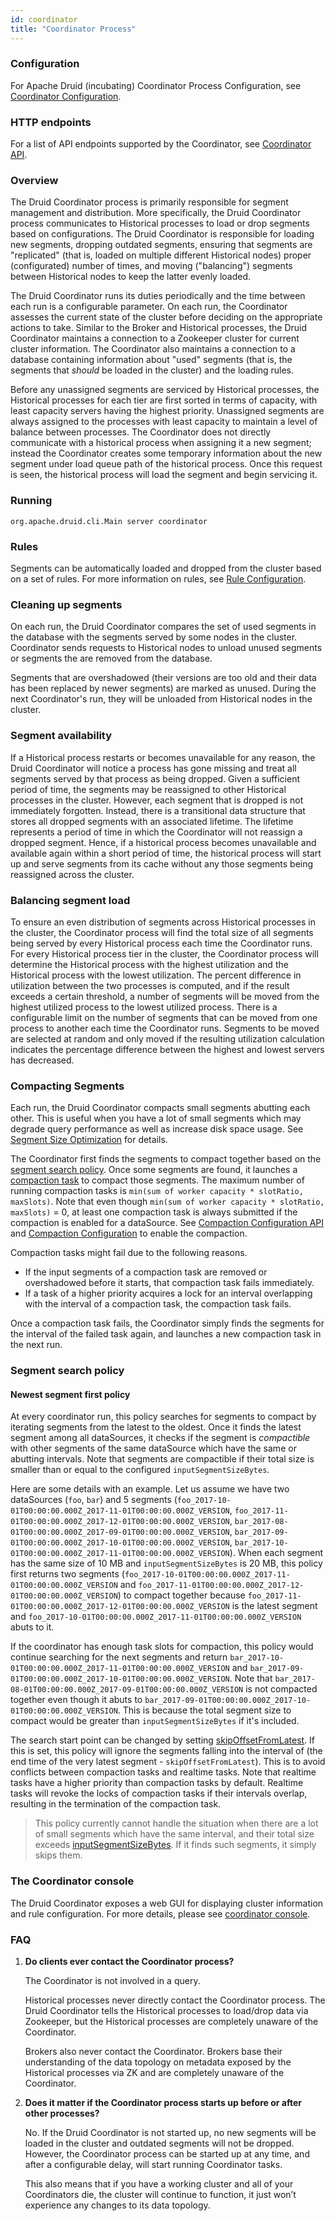 ```yaml
---
id: coordinator
title: "Coordinator Process"
---
```


<!--
  ~ Licensed to the Apache Software Foundation (ASF) under one
  ~ or more contributor license agreements.  See the NOTICE file
  ~ distributed with this work for additional information
  ~ regarding copyright ownership.  The ASF licenses this file
  ~ to you under the Apache License, Version 2.0 (the
  ~ "License"); you may not use this file except in compliance
  ~ with the License.  You may obtain a copy of the License at
  ~
  ~   http://www.apache.org/licenses/LICENSE-2.0
  ~
  ~ Unless required by applicable law or agreed to in writing,
  ~ software distributed under the License is distributed on an
  ~ "AS IS" BASIS, WITHOUT WARRANTIES OR CONDITIONS OF ANY
  ~ KIND, either express or implied.  See the License for the
  ~ specific language governing permissions and limitations
  ~ under the License.
  -->


### Configuration

For Apache Druid (incubating) Coordinator Process Configuration, see [Coordinator Configuration](../configuration/index.html#coordinator).

### HTTP endpoints

For a list of API endpoints supported by the Coordinator, see [Coordinator API](../operations/api-reference.html#coordinator).

### Overview

The Druid Coordinator process is primarily responsible for segment management and distribution. More specifically, the
Druid Coordinator process communicates to Historical processes to load or drop segments based on configurations. The
Druid Coordinator is responsible for loading new segments, dropping outdated segments, ensuring that segments are
"replicated" (that is, loaded on multiple different Historical nodes) proper (configurated) number of times, and moving
("balancing") segments between Historical nodes to keep the latter evenly loaded.

The Druid Coordinator runs its duties periodically and the time between each run is a configurable parameter. On each
run, the Coordinator assesses the current state of the cluster before deciding on the appropriate actions to take.
Similar to the Broker and Historical processes, the Druid Coordinator maintains a connection to a Zookeeper cluster for
current cluster information. The Coordinator also maintains a connection to a database containing information about
"used" segments (that is, the segments that *should* be loaded in the cluster) and the loading rules.

Before any unassigned segments are serviced by Historical processes, the Historical processes for each tier are first
sorted in terms of capacity, with least capacity servers having the highest priority. Unassigned segments are always
assigned to the processes with least capacity to maintain a level of balance between processes. The Coordinator does not
directly communicate with a historical process when assigning it a new segment; instead the Coordinator creates some
temporary information about the new segment under load queue path of the historical process. Once this request is seen,
the historical process will load the segment and begin servicing it.

### Running

```
org.apache.druid.cli.Main server coordinator
```

### Rules

Segments can be automatically loaded and dropped from the cluster based on a set of rules. For more information on rules, see [Rule Configuration](../operations/rule-configuration.md).

### Cleaning up segments

On each run, the Druid Coordinator compares the set of used segments in the database with the segments served by some
nodes in the cluster. Coordinator sends requests to Historical nodes to unload unused segments or segments the are
removed from the database.

Segments that are overshadowed (their versions are too old and their data has been replaced by newer segments) are
marked as unused. During the next Coordinator's run, they will be unloaded from Historical nodes in the cluster.

### Segment availability

If a Historical process restarts or becomes unavailable for any reason, the Druid Coordinator will notice a process has gone missing and treat all segments served by that process as being dropped. Given a sufficient period of time, the segments may be reassigned to other Historical processes in the cluster. However, each segment that is dropped is not immediately forgotten. Instead, there is a transitional data structure that stores all dropped segments with an associated lifetime. The lifetime represents a period of time in which the Coordinator will not reassign a dropped segment. Hence, if a historical process becomes unavailable and available again within a short period of time, the historical process will start up and serve segments from its cache without any those segments being reassigned across the cluster.

### Balancing segment load

To ensure an even distribution of segments across Historical processes in the cluster, the Coordinator process will find the total size of all segments being served by every Historical process each time the Coordinator runs. For every Historical process tier in the cluster, the Coordinator process will determine the Historical process with the highest utilization and the Historical process with the lowest utilization. The percent difference in utilization between the two processes is computed, and if the result exceeds a certain threshold, a number of segments will be moved from the highest utilized process to the lowest utilized process. There is a configurable limit on the number of segments that can be moved from one process to another each time the Coordinator runs. Segments to be moved are selected at random and only moved if the resulting utilization calculation indicates the percentage difference between the highest and lowest servers has decreased.

### Compacting Segments

Each run, the Druid Coordinator compacts small segments abutting each other. This is useful when you have a lot of small
segments which may degrade query performance as well as increase disk space usage. See [Segment Size Optimization](../operations/segment-optimization.md) for details.

The Coordinator first finds the segments to compact together based on the [segment search policy](#segment-search-policy).
Once some segments are found, it launches a [compaction task](../ingestion/tasks.md#compact) to compact those segments.
The maximum number of running compaction tasks is `min(sum of worker capacity * slotRatio, maxSlots)`.
Note that even though `min(sum of worker capacity * slotRatio, maxSlots)` = 0, at least one compaction task is always submitted
if the compaction is enabled for a dataSource.
See [Compaction Configuration API](../operations/api-reference.html#compaction-configuration) and [Compaction Configuration](../configuration/index.html#compaction-dynamic-configuration) to enable the compaction.

Compaction tasks might fail due to the following reasons.

- If the input segments of a compaction task are removed or overshadowed before it starts, that compaction task fails immediately.
- If a task of a higher priority acquires a lock for an interval overlapping with the interval of a compaction task, the compaction task fails.

Once a compaction task fails, the Coordinator simply finds the segments for the interval of the failed task again, and launches a new compaction task in the next run.

### Segment search policy

#### Newest segment first policy

At every coordinator run, this policy searches for segments to compact by iterating segments from the latest to the oldest.
Once it finds the latest segment among all dataSources, it checks if the segment is _compactible_ with other segments of the same dataSource which have the same or abutting intervals.
Note that segments are compactible if their total size is smaller than or equal to the configured `inputSegmentSizeBytes`.

Here are some details with an example. Let us assume we have two dataSources (`foo`, `bar`)
and 5 segments (`foo_2017-10-01T00:00:00.000Z_2017-11-01T00:00:00.000Z_VERSION`, `foo_2017-11-01T00:00:00.000Z_2017-12-01T00:00:00.000Z_VERSION`, `bar_2017-08-01T00:00:00.000Z_2017-09-01T00:00:00.000Z_VERSION`, `bar_2017-09-01T00:00:00.000Z_2017-10-01T00:00:00.000Z_VERSION`, `bar_2017-10-01T00:00:00.000Z_2017-11-01T00:00:00.000Z_VERSION`).
When each segment has the same size of 10 MB and `inputSegmentSizeBytes` is 20 MB, this policy first returns two segments (`foo_2017-10-01T00:00:00.000Z_2017-11-01T00:00:00.000Z_VERSION` and `foo_2017-11-01T00:00:00.000Z_2017-12-01T00:00:00.000Z_VERSION`) to compact together because
`foo_2017-11-01T00:00:00.000Z_2017-12-01T00:00:00.000Z_VERSION` is the latest segment and `foo_2017-10-01T00:00:00.000Z_2017-11-01T00:00:00.000Z_VERSION` abuts to it.

If the coordinator has enough task slots for compaction, this policy would continue searching for the next segments and return
`bar_2017-10-01T00:00:00.000Z_2017-11-01T00:00:00.000Z_VERSION` and `bar_2017-09-01T00:00:00.000Z_2017-10-01T00:00:00.000Z_VERSION`.
Note that `bar_2017-08-01T00:00:00.000Z_2017-09-01T00:00:00.000Z_VERSION` is not compacted together even though it abuts to `bar_2017-09-01T00:00:00.000Z_2017-10-01T00:00:00.000Z_VERSION`.
This is because the total segment size to compact would be greater than `inputSegmentSizeBytes` if it's included.

The search start point can be changed by setting [skipOffsetFromLatest](../configuration/index.html#compaction-dynamic-configuration).
If this is set, this policy will ignore the segments falling into the interval of (the end time of the very latest segment - `skipOffsetFromLatest`).
This is to avoid conflicts between compaction tasks and realtime tasks.
Note that realtime tasks have a higher priority than compaction tasks by default. Realtime tasks will revoke the locks of compaction tasks if their intervals overlap, resulting in the termination of the compaction task.

> This policy currently cannot handle the situation when there are a lot of small segments which have the same interval,
> and their total size exceeds [inputSegmentSizeBytes](../configuration/index.md#compaction-dynamic-configuration).
> If it finds such segments, it simply skips them.

### The Coordinator console

The Druid Coordinator exposes a web GUI for displaying cluster information and rule configuration. For more details, please see [coordinator console](../operations/management-uis.html#coordinator-consoles).

### FAQ

1. **Do clients ever contact the Coordinator process?**

    The Coordinator is not involved in a query.

    Historical processes never directly contact the Coordinator process. The Druid Coordinator tells the Historical processes to load/drop data via Zookeeper, but the Historical processes are completely unaware of the Coordinator.

    Brokers also never contact the Coordinator. Brokers base their understanding of the data topology on metadata exposed by the Historical processes via ZK and are completely unaware of the Coordinator.

2. **Does it matter if the Coordinator process starts up before or after other processes?**

    No. If the Druid Coordinator is not started up, no new segments will be loaded in the cluster and outdated segments will not be dropped. However, the Coordinator process can be started up at any time, and after a configurable delay, will start running Coordinator tasks.

    This also means that if you have a working cluster and all of your Coordinators die, the cluster will continue to function, it just won’t experience any changes to its data topology.
